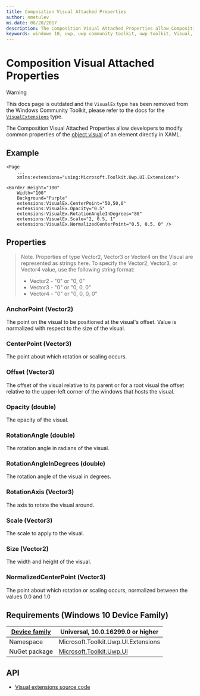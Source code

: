 ```yaml
---
title: Composition Visual Attached Properties
author: nmetulev
ms.date: 08/20/2017
description: The Composition Visual Attached Properties allow Composition Visual Properties to be modified directly in XAML (outdated docs).
keywords: windows 10, uwp, uwp community toolkit, uwp toolkit, Visual, composition, xaml, attached property
---
```


# Composition Visual Attached Properties

> [!WARNING]
> This docs page is outdated and the `VisualEx` type has been removed from the Windows Community Toolkit, please refer to the docs for the [`VisualExtensions`](VisualExtensions.md) type.

The Composition Visual Attached Properties allow developers to modify common properties of the [object visual](/uwp/api/Windows.UI.Composition.Visual) of an element directly in XAML.

## Example

```xaml
<Page
    ...
    xmlns:extensions="using:Microsoft.Toolkit.Uwp.UI.Extensions">

<Border Height="100"
    Width="100"
    Background="Purple"
    extensions:VisualEx.CenterPoint="50,50,0"
    extensions:VisualEx.Opacity="0.5"
    extensions:VisualEx.RotationAngleInDegrees="80"
    extensions:VisualEx.Scale="2, 0.5, 1"
    extensions:VisualEx.NormalizedCenterPoint="0.5, 0.5, 0" />
```

## Properties

> Note. Properties of type Vector2, Vector3 or Vector4 on the Visual are represented as strings here. To specify the Vector2, Vector3, or Vector4 value, use the following string format:
>
> * Vector2 - "0" or "0, 0"
> * Vector3 - "0" or "0, 0, 0"
> * Vector4 - "0" or "0, 0, 0, 0"

### AnchorPoint (Vector2)

The point on the visual to be positioned at the visual's offset. Value is normalized with respect to the size of the visual.

### CenterPoint (Vector3)

The point about which rotation or scaling occurs.

### Offset (Vector3)

The offset of the visual relative to its parent or for a root visual the offset relative to the upper-left corner of the windows that hosts the visual.

### Opacity (double)

The opacity of the visual.

### RotationAngle (double)

The rotation angle in radians of the visual.

### RotationAngleInDegrees (double)

The rotation angle of the visual in degrees.

### RotationAxis (Vector3)

The axis to rotate the visual around.

### Scale (Vector3)

The scale to apply to the visual.

### Size (Vector2)

The width and height of the visual.

### NormalizedCenterPoint (Vector3)

The point about which rotation or scaling occurs, normalized between the values 0.0 and 1.0

## Requirements (Windows 10 Device Family)

| [Device family](/windows/uwp/get-started/universal-application-platform-guide) | Universal, 10.0.16299.0 or higher |
| --- | --- |
| Namespace | Microsoft.Toolkit.Uwp.UI.Extensions |
| NuGet package | [Microsoft.Toolkit.Uwp.UI](https://www.nuget.org/packages/Microsoft.Toolkit.Uwp.UI/) |

## API

* [Visual extensions source code](https://github.com/CommunityToolkit/WindowsCommunityToolkit/blob/rel/7.1.0/Microsoft.Toolkit.Uwp.UI/Extensions/VisualExtensions.cs)
